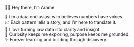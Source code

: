 👋🏾 Hey there, I’m Arame  

💛 I’m a data enthusiast who believes numbers have voices.  
📈 Each pattern tells a story, and I’m here to translate it.  
🧠 I love turning raw data into clarity and insight.  
🌱 Curiosity keeps me exploring, purpose keeps me grounded.  
✨ Forever learning and building through discovery.  
